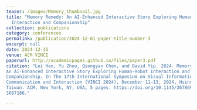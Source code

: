 ```yaml
---
teaser: /images/Memory_thumbnail.jpg
title: "Memory Remedy: An AI-Enhanced Interactive Story Exploring Human-Robot
  Interaction and Companionship"
collection: publications
category: conferences
permalink: /publication/2024-12-01-paper-title-number-3
excerpt: null
date: 2024-12-15
venue: ACM VINCI
paperurl: http://academicpages.github.io/files/paper3.pdf
citation: "Lei Han, Yu Zhou, Qiongyan Chen, and David Yip. 2024. Memory Remedy:
An AI-Enhanced Interactive Story Exploring Human-Robot Interaction and
Companionship. In The 17th International Symposium on Visual Information
Communication and Interaction (VINCI 2024), December 11–13, 2024, Hsinchu,
Taiwan. ACM, New York, NY, USA, 5 pages. https://doi.org/10.1145/3678698.
3687186."

---
```

